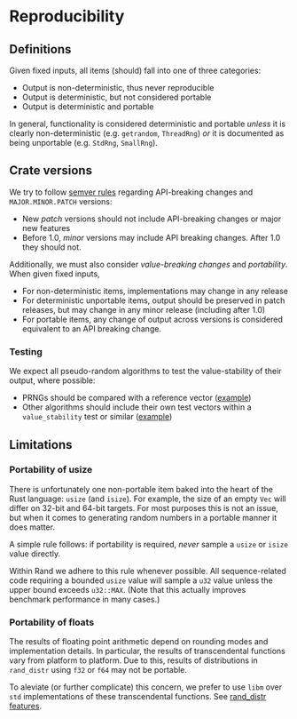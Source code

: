 # Reproducibility

## Definitions

Given fixed inputs, all items (should) fall into one of three categories:

-   Output is non-deterministic, thus never reproducible
-   Output is deterministic, but not considered portable
-   Output is deterministic and portable

In general, functionality is considered deterministic and portable *unless*
it is clearly non-deterministic (e.g. `getrandom`, `ThreadRng`) *or* it is
documented as being unportable (e.g. `StdRng`, `SmallRng`).

## Crate versions

We try to follow [semver rules](https://semver.org/) regarding
API-breaking changes and `MAJOR.MINOR.PATCH` versions:

-   New *patch* versions should not include API-breaking changes or major new
    features
-   Before 1.0, *minor* versions may include API breaking changes. After 1.0
    they should not.

Additionally, we must also consider *value-breaking changes* and *portability*.
When given fixed inputs,

-   For non-deterministic items, implementations may change in any release
-   For deterministic unportable items, output should be preserved in patch
    releases, but may change in any minor release (including after 1.0)
-   For portable items, any change of output across versions is considered
    equivalent to an API breaking change.

### Testing

We expect all pseudo-random algorithms to test the value-stability of their
output, where possible:

-   PRNGs should be compared with a reference vector ([example](https://github.com/rust-random/rngs/blob/master/rand_xoshiro/src/xoshiro256starstar.rs#L115))
-   Other algorithms should include their own test vectors within a
    `value_stability` test or similar ([example](https://github.com/rust-random/rand/blob/master/src/distributions/bernoulli.rs#L203))

## Limitations

### Portability of usize

There is unfortunately one non-portable item baked into the heart of the Rust
language: `usize` (and `isize`). For example, the size of an empty
`Vec` will differ on 32-bit and 64-bit targets. For most purposes this is not an
issue, but when it comes to generating random numbers in a portable manner
it does matter.

A simple rule follows: if portability is required, *never* sample a `usize` or
`isize` value directly.

Within Rand we adhere to this rule whenever possible. All sequence-related
code requiring a bounded `usize` value will sample a `u32` value unless the
upper bound exceeds `u32::MAX`.
(Note that this actually improves benchmark performance in many cases.)

### Portability of floats

The results of floating point arithmetic depend on rounding modes and
implementation details. In particular, the results of transcendental functions vary
from platform to platform. Due to this, results of distributions in `rand_distr` using `f32` or `f64` may not be portable.

To aleviate (or further complicate) this concern, we prefer to use `libm` over `std` implementations of these transcendental functions. See [rand_distr features](crate-features.html#rand_distr-features).
